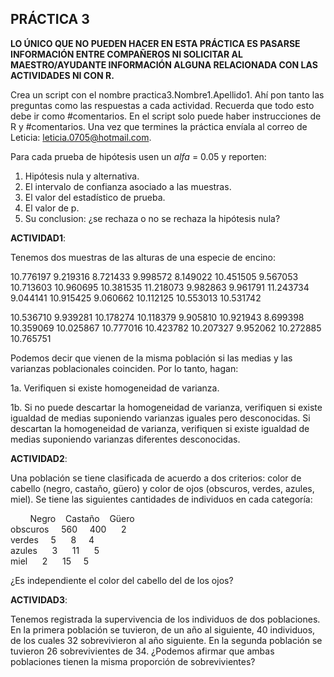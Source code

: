 ## PRÁCTICA 3

**LO ÚNICO QUE NO PUEDEN HACER EN ESTA PRÁCTICA ES PASARSE INFORMACIÓN ENTRE COMPAÑEROS NI SOLICITAR AL MAESTRO/AYUDANTE INFORMACIÓN ALGUNA RELACIONADA CON LAS ACTIVIDADES NI CON R.**

Crea un script con el nombre practica3.Nombre1.Apellido1. Ahí pon tanto las preguntas como las respuestas a cada actividad. Recuerda que todo esto debe ir como #comentarios. En el script solo puede haber instrucciones de R y #comentarios. Una vez que termines la práctica envíala al correo de Leticia: leticia.0705@hotmail.com.

Para cada prueba de hipótesis usen un _alfa_ = 0.05 y reporten:

1. Hipótesis nula y alternativa.
2. El intervalo de confianza asociado a las muestras.
2. El valor del estadístico de prueba.
3. El valor de p.
4. Su conclusion: ¿se rechaza o no se rechaza la hipótesis nula?

**ACTIVIDAD1**:

Tenemos dos muestras de las alturas de una especie de encino:

10.776197 9.219316 8.721433 9.998572 8.149022 10.451505 9.567053 10.713603 10.960695 10.381535 11.218073 9.982863 9.961791 11.243734 9.044141 10.915425 9.060662 10.112125 10.553013 10.531742

10.536710  9.939281 10.178274 10.118379  9.905810 10.921943  8.699398 10.359069 10.025867 10.777016 10.423782 10.207327  9.952062 10.272885 10.765751

Podemos decir que vienen de la misma población si las medias y las varianzas poblacionales coinciden. Por lo tanto, hagan:

1a. Verifiquen si existe homogeneidad de varianza.

1b. Si no puede descartar la homogeneidad de varianza, verifiquen si existe igualdad de medias suponiendo varianzas iguales pero desconocidas. Si descartan la homogeneidad de varianza, verifiquen si existe igualdad de medias suponiendo varianzas diferentes desconocidas.

**ACTIVIDAD2**:

Una población se tiene clasificada de acuerdo a dos criterios: color de cabello (negro, castaño, güero) y color de ojos (obscuros, verdes, azules, miel). Se tiene las siguientes cantidades de individuos en cada categoría:

&nbsp;&nbsp;&nbsp;&nbsp;&nbsp;&nbsp;&nbsp;&nbsp;Negro&nbsp;&nbsp;&nbsp;&nbsp;Castaño&nbsp;&nbsp;&nbsp;&nbsp;Güero<br />
obscuros&nbsp;&nbsp;&nbsp;&nbsp;	560&nbsp;&nbsp;&nbsp;&nbsp;		400	&nbsp;&nbsp;&nbsp;&nbsp;	2<br />
verdes	&nbsp;&nbsp;&nbsp;&nbsp;5	&nbsp;&nbsp;&nbsp;&nbsp;	8	&nbsp;&nbsp;&nbsp;&nbsp;4<br />
azules	&nbsp;&nbsp;&nbsp;&nbsp;	3	&nbsp;&nbsp;&nbsp;&nbsp;	11	&nbsp;&nbsp;&nbsp;&nbsp;	5<br />
miel	&nbsp;&nbsp;&nbsp;&nbsp;	2	&nbsp;&nbsp;&nbsp;&nbsp;	15	&nbsp;&nbsp;&nbsp;&nbsp;5<br />

¿Es independiente el color del cabello del de los ojos?

**ACTIVIDAD3**:

Tenemos registrada la supervivencia de los individuos de dos poblaciones. En la primera población se tuvieron, de un año al siguiente, 40 individuos, de los cuales 32 sobrevivieron al año siguiente. En la segunda población se tuvieron 26 sobrevivientes de 34. ¿Podemos afirmar que ambas poblaciones tienen la misma proporción de sobrevivientes?


